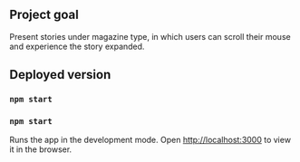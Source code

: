 ## Project goal

Present stories under magazine type, in which users can scroll their mouse and experience the story expanded. 

## Deployed version


### `npm start`

### `npm start`
Runs the app in the development mode.
Open [http://localhost:3000](http://localhost:3000) to view it in the browser.

